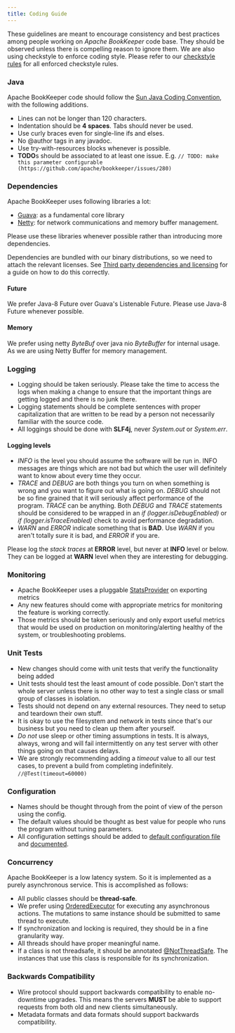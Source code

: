 ```yaml
---
title: Coding Guide
---
```


These guidelines are meant to encourage consistency and best practices among people working on _Apache BookKeeper_ code base.
They should be observed unless there is compelling reason to ignore them. We are also using checkstyle to enforce coding style.
Please refer to our [checkstyle rules](https://github.com/apache/bookkeeper/blob/master/buildtools/src/main/resources/bookkeeper/checkstyle.xml) for all enforced checkstyle rules.

### Java

Apache BookKeeper code should follow the [Sun Java Coding Convention](http://www.oracle.com/technetwork/java/javase/documentation/codeconvtoc-136057.html), with the following additions.

* Lines can not be longer than 120 characters.
* Indentation should be **4 spaces**. Tabs should never be used.
* Use curly braces even for single-line ifs and elses.
* No @author tags in any javadoc.
* Use try-with-resources blocks whenever is possible.
* **TODO**s should be associated to at least one issue. E.g. `// TODO: make this parameter configurable (https://github.com/apache/bookkeeper/issues/280)`

### Dependencies

Apache BookKeeper uses following libraries a lot:

* [Guava](https://github.com/google/guava): as a fundamental core library
* [Netty](http://netty.io/): for network communications and memory buffer management.

Please use these libraries whenever possible rather than introducing more dependencies. 

Dependencies are bundled with our binary distributions, so we need to attach the relevant licenses. See [Third party dependencies and licensing](/community/licensing) for a guide on how to do this correctly.

#### Future

We prefer Java-8 Future over Guava's Listenable Future. Please use Java-8 Future whenever possible.

#### Memory

We prefer using netty _ByteBuf_ over java nio _ByteBuffer_ for internal usage. As we are using Netty Buffer for memory management.

### Logging

* Logging should be taken seriously. Please take the time to access the logs when making a change to ensure that the important things are getting logged and there is no junk there.
* Logging statements should be complete sentences with proper capitalization that are written to be read by a person not necessarily familiar with the source code.
* All loggings should be done with **SLF4j**, never _System.out_ or _System.err_.

#### Logging levels

- _INFO_ is the level you should assume the software will be run in. INFO messages are things which are not bad but which the user will definitely want to know about every time they occur.
- _TRACE_ and _DEBUG_ are both things you turn on when something is wrong and you want to figure out what is going on. _DEBUG_ should not be so fine grained that it will seriously affect performance of the program. _TRACE_ can be anything. Both _DEBUG_ and _TRACE_ statements should be considered to be wrapped in an _if (logger.isDebugEnabled)_ or _if (logger.isTraceEnabled)_ check to avoid performance degradation.
- _WARN_ and _ERROR_ indicate something that is **BAD**. Use _WARN_ if you aren't totally sure it is bad, and _ERROR_ if you are.

Please log the _stack traces_ at **ERROR** level, but never at **INFO** level or below. They can be logged at **WARN** level when they are interesting for debugging.

### Monitoring

* Apache BookKeeper uses a pluggable [StatsProvider](https://github.com/apache/bookkeeper/tree/master/bookkeeper-stats) on exporting metrics
* Any new features should come with appropriate metrics for monitoring the feature is working correctly.
* Those metrics should be taken seriously and only export useful metrics that would be used on production on monitoring/alerting healthy of the system, or troubleshooting problems.

### Unit Tests

* New changes should come with unit tests that verify the functionality being added
* Unit tests should test the least amount of code possible. Don't start the whole server unless there is no other way to test a single class or small group of classes in isolation.
* Tests should not depend on any external resources. They need to setup and teardown their own stuff.
* It is okay to use the filesystem and network in tests since that's our business but you need to clean up them after yourself.
* _Do not_ use sleep or other timing assumptions in tests. It is always, always, wrong and will fail intermittently on any test server with other things going on that causes delays.
* We are strongly recommending adding a _timeout_ value to all our test cases, to prevent a build from completing indefinitely.
`//@Test(timeout=60000)`

### Configuration

* Names should be thought through from the point of view of the person using the config.
* The default values should be thought as best value for people who runs the program without tuning parameters.
* All configuration settings should be added to [default configuration file](https://github.com/apache/bookkeeper/blob/master/bookkeeper-server/conf/bk_server.conf) and [documented](https://github.com/apache/bookkeeper/blob/master/site/_data/config/bk_server.yaml).

### Concurrency

Apache BookKeeper is a low latency system. So it is implemented as a purely asynchronous service. This is accomplished as follows:

* All public classes should be **thread-safe**.
* We prefer using [OrderedExecutor](https://github.com/apache/bookkeeper/blob/master/bookkeeper-common/src/main/java/org/apache/bookkeeper/common/util/OrderedExecutor.java) for executing any asynchronous actions. The mutations to same instance should be submitted to same thread to execute.
* If synchronization and locking is required, they should be in a fine granularity way.
* All threads should have proper meaningful name.
* If a class is not threadsafe, it should be annotated [@NotThreadSafe](https://github.com/misberner/jsr-305/blob/master/ri/src/main/java/javax/annotation/concurrent/NotThreadSafe.java). The instances that use this class is responsible for its synchronization.

### Backwards Compatibility
* Wire protocol should support backwards compatibility to enable no-downtime upgrades. This means the servers **MUST** be able to support requests from both old and new clients simultaneously.
* Metadata formats and data formats should support backwards compatibility.
